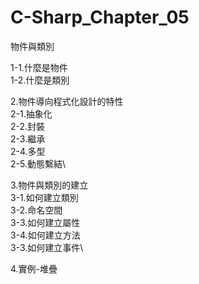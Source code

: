 # C-Sharp_Chapter_05
物件與類別

1-1.什麼是物件\
1-2.什麼是類別

2.物件導向程式化設計的特性\
2-1.抽象化\
2-2.封裝\
2-3.繼承\
2-4.多型\
2-5.動態繫結\

3.物件與類別的建立\
3-1.如何建立類別\
3-2.命名空間\
3-3.如何建立屬性\
3-4.如何建立方法\
3-3.如何建立事件\

4.實例-堆疊
